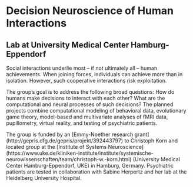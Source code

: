 # Decision Neuroscience of Human Interactions
## Lab at University Medical Center Hamburg-Eppendorf


<p>Social interactions underlie most – if not ultimately all – human achievements. When joining forces, individuals can achieve more than in isolation. However, such cooperative interactions risk exploitation.</p>

<p>The group’s goal is to address the following broad questions: How do humans make decisions to interact with each other? What are the computational and neural processes of such decisions? The planned projects combine computational modeling of behavioral data, evolutionary game theory, model-based and multivariate analyses of fMRI data, pupillometry, virtual reality, and testing of psychiatric patients.</p>

<p>The group is funded by an [Emmy-Noether research grant](http://gepris.dfg.de/gepris/projekt/392443797) to Christoph Korn and located group at the [Institute of Systems Neuroscience](https://www.uke.de/kliniken-institute/institute/systemische-neurowissenschaften/team/christoph-w.-korn.html) (University Medical Center Hamburg-Eppendorf, UKE) in Hamburg, Germany. Psychiatric patients are tested in collaboration with Sabine Herpertz and her lab at the Heidelberg University Hospital.</p>

